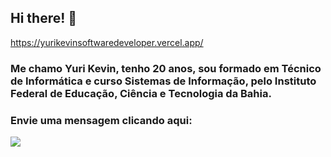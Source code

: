 ## Hi there! 👋
https://yurikevinsoftwaredeveloper.vercel.app/
### Me chamo Yuri Kevin, tenho 20 anos, sou formado em Técnico de Informática e curso Sistemas de Informação, pelo Instituto Federal de Educação, Ciência e Tecnologia da Bahia.

### Envie uma mensagem clicando aqui:
<div>
  <a href = "mailto:yurikevin1405@gmail.com"><img src="https://img.shields.io/badge/-Gmail-%23333?style=for-the-badge&logo=gmail&logoColor=white" target="_blank"></a>
</div>


